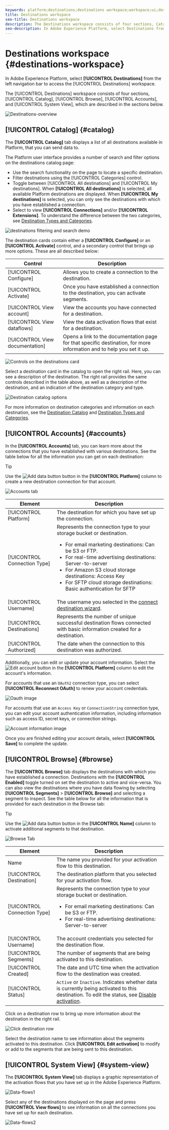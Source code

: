 ```yaml
---
keywords: platform;destinations;destinations workspace;workspace;ui;destinations ui;catalog;destinations catalog;
title: Destinations workspace
seo-title: Destinations workspace
description: The Destinations workspace consists of four sections, Catalog, Browse, Accounts, and System View, which are described in the sections below.
seo-description: In Adobe Experience Platform, select Destinations from the left navigation bar to access the destinations workspace.
---
```


# Destinations workspace {#destinations-workspace}

In Adobe Experience Platform, select **[!UICONTROL Destinations]** from the left navigation bar to access the [!UICONTROL Destinations] workspace.

The [!UICONTROL Destinations] workspace consists of four sections, [!UICONTROL Catalog], [!UICONTROL Browse], [!UICONTROL Accounts], and [!UICONTROL System View], which are described in the sections below.

![Destinations-overview](../assets/ui/workspace/destinations-overview.png)

## [!UICONTROL Catalog] {#catalog}

The **[!UICONTROL Catalog]** tab displays a list of all destinations available in Platform, that you can send data to. 

The Platform user interface provides a number of search and filter options on the destinations catalog page:

* Use the search functionality on the page to locate a specific destination.
* Filter destinations using the [!UICONTROL Categories] control.
* Toggle between [!UICONTROL All destinations] and [!UICONTROL My destinations]. When **[!UICONTROL All destinations]** is selected, all available Platform destinations are displayed. When **[!UICONTROL My destinations]** is selected, you can only see the destinations with which you have established a connection.
* Select to view **[!UICONTROL Connections]** and/or **[!UICONTROL Extensions]**. To understand the difference between the two categories, see [Destination Types and Categories](../destination-types.md).

![destinations filtering and search demo](../assets/ui/workspace/destinations-search-and-filter.gif)

The destination cards contain either a **[!UICONTROL Configure]** or an **[!UICONTROL Activate]** control, and a secondary control that brings up more options. These are all described below:

Control | Description 
---------|----------
[!UICONTROL Configure] | Allows you to create a connection to the destination.
[!UICONTROL Activate] | Once you have established a connection to the destination, you can activate segments. 
[!UICONTROL View account] | View the accounts you have connected for a destination.
[!UICONTROL View dataflows] | View the data activation flows that exist for a destination.
[!UICONTROL View documentation] | Opens a link to the documentation page for that specific destination, for more information and to help you set it up.

![Controls on the destinations card](../assets/ui/workspace/destination-card-options.png)

Select a destination card in the catalog to open the right rail.  Here, you can see a description of the destination. The right rail provides the same controls described in the table above, as well as a description of the destination, and an indication of the destination category and type.

![Destination catalog options](../assets/ui/workspace/destination-right-rail.png)

For more information on destination categories and information on each destination, see the [Destination Catalog](../catalog/overview.md) and [Destination Types and Categories](../destination-types.md).

## [!UICONTROL Accounts] {#accounts}

In the **[!UICONTROL Accounts]** tab, you can learn more about the connections that you have established with various destinations. See the table below for all the information you can get on each destination:

>[!TIP]
>
>Use the ![Add data button](../assets/ui/workspace/add-data-symbol.png) button in the **[!UICONTROL Platform]** column to create a new destination connection for that account.

![Accounts tab](../assets/ui/workspace/edit-account-destinations.png)

Element | Description
---------|----------
[!UICONTROL Platform] | The destination for which you have set up the connection.
[!UICONTROL Connection Type] | Represents the connection type to your storage bucket or destination. <ul><li>For email marketing destinations: Can be S3 or FTP.</li><li>For real-time advertising destinations: Server-to-server</li><li>For Amazon S3 cloud storage destinations: Access Key </li><li>For SFTP cloud storage destinations: Basic authentication for SFTP</li></ul>
[!UICONTROL Username] | The username you selected in the [connect destination wizard](../catalog/email-marketing/overview.md#connect-destination).
[!UICONTROL Destinations] | Represents the number of unique successful destination flows connected with basic information created for a destination.
[!UICONTROL Authorized] | The date when the connection to this destination was authorized.

Additionally, you can edit or update your account information. Select the ![Edit account button](../assets/ui/workspace/pencil-icon.png) in the **[!UICONTROL Platform]** column to edit the account's information.

For accounts that use an `OAuth2` connection type, you can select **[!UICONTROL Reconnect OAuth]** to renew your account credentials.

![Oauth image](../assets/ui/workspace/reconnect-oauth.png)

For accounts that use an `Access Key` or `ConnectionString` connection type, you can edit your account authentication information, including information such as access ID, secret keys, or connection strings.

![Account information image](../assets/ui/workspace/edit-account-details.png)

Once you are finished editing your account details, select **[!UICONTROL Save]** to complete the update.

## [!UICONTROL Browse] {#browse}

The **[!UICONTROL Browse]** tab displays the destinations with which you have established a connection. Destinations with the **[!UICONTROL Enabled]** toggle turned on set the destination to active and vice-versa. You can also view the destinations where you have data flowing by selecting **[!UICONTROL Segments]** > **[!UICONTROL Browse]** and selecting a segment to inspect. See the table below for all the information that is provided for each destination in the Browse tab:

>[!TIP]
>
>Use the ![Add data button](../assets/ui/workspace/add-data-symbol.png) button in the **[!UICONTROL Name]** column to activate additional segments to that destination.

![Browse Tab](../assets/ui/workspace/browse-tab.png)

Element | Description 
---------|----------
 Name | The name you provided for your activation flow to this destination.
 [!UICONTROL Destination] | The destination platform that you selected for your activation flow.
 [!UICONTROL Connection Type] | Represents the connection type to your storage bucket or destination. <ul><li>For email marketing destinations: Can be S3 or FTP.</li><li>For real-time advertising destinations: Server-to-server</li></ul>
 [!UICONTROL Username] | The account credentials you selected for the destination flow.
 [!UICONTROL Segments] | The number of segments that are being activated to this destination.
 [!UICONTROL Created] | The date and UTC time when the activation flow to the destination was created.
 [!UICONTROL Status] | `Active` or `Inactive`. Indicates whether data is currently being activated to this destination. To edit the status, see [Disable activation](./activate-destinations.md#disable-activation).

Click on a destination row to bring up more information about the destination in the right rail.

![Click destination row](../assets/ui/workspace/click-destination-row.png)

Select the destination name to see information about the segments activated to this destination. Click **[!UICONTROL Edit activation]** to modify or add to the segments that are being sent to this destination.
 
## [!UICONTROL System View] {#system-view}

The **[!UICONTROL System View]** tab displays a graphic representation of the activation flows that you have set up in the Adobe Experience Platform.

![Data-flows1](../assets/ui/workspace/data-flows1.png)

Select any of the destinations displayed on the page and press **[!UICONTROL View flows]** to see information on all the connections you have set up for each destination.

![Data-flows2](../assets/ui/workspace/data-flows2.png)